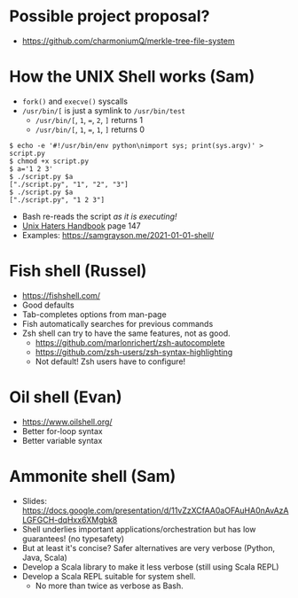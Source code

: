 # Possible project proposal?

- https://github.com/charmoniumQ/merkle-tree-file-system

# How the UNIX Shell works (Sam)

- `fork()` and `execve()` syscalls
- `/usr/bin/[` is just a symlink to `/usr/bin/test`
  - `/usr/bin/[`, `1`, `=`, `2`, `]` returns 1
  - `/usr/bin/[`, `1`, `=`, `1`, `]` returns 0
```
$ echo -e '#!/usr/bin/env python\nimport sys; print(sys.argv)' > script.py
$ chmod +x script.py
$ a='1 2 3'
$ ./script.py $a
["./script.py", "1", "2", "3"]
$ ./script.py $a
["./script.py", "1 2 3"]
```
- Bash re-reads the script _as it is executing!_
- [Unix Haters Handbook](https://web.mit.edu/~simsong/www/ugh.pdf) page 147
- Examples: https://samgrayson.me/2021-01-01-shell/

# Fish shell (Russel)

- https://fishshell.com/
- Good defaults
- Tab-completes options from man-page
- Fish automatically searches for previous commands
- Zsh shell can try to have the same features, not as good.
  - https://github.com/marlonrichert/zsh-autocomplete
  - https://github.com/zsh-users/zsh-syntax-highlighting
  - Not default! Zsh users have to configure!

# Oil shell (Evan)

- https://www.oilshell.org/
- Better for-loop syntax
- Better variable syntax

# Ammonite shell (Sam)

- Slides: https://docs.google.com/presentation/d/11vZzXCfAA0aOFAuHA0nAvAzALGFGCH-dqHxx6XMgbk8
- Shell underlies important applications/orchestration but has low guarantees! (no typesafety)
- But at least it's concise? Safer alternatives are very verbose (Python, Java, Scala)
- Develop a Scala library to make it less verbose (still using Scala REPL)
- Develop a Scala REPL suitable for system shell.
  - No more than twice as verbose as Bash.
